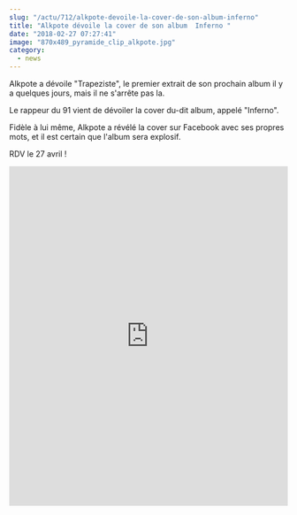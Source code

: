 ```yaml
--- 
slug: "/actu/712/alkpote-devoile-la-cover-de-son-album-inferno"
title: "Alkpote dévoile la cover de son album  Inferno "
date: "2018-02-27 07:27:41"
image: "870x489_pyramide_clip_alkpote.jpg"
category:
  - news
---
```

<p>Alkpote a dévoile "Trapeziste", le premier extrait de son prochain album il y a quelques jours, mais il ne s'arrête pas la.</p>

<p>Le rappeur du 91 vient de dévoiler la cover du-dit album, appelé "Inferno".</p>

<p>Fidèle à lui même, Alkpote a révélé la cover sur Facebook avec ses propres mots, et il est certain que l'album sera explosif.</p>

<p>RDV le 27 avril !</p>
<iframe src="https://www.facebook.com/plugins/post.php?href=https%3A%2F%2Fwww.facebook.com%2Fbooskapcom%2Fphotos%2Fa.10153433328933345.1073741825.76280188344%2F10157231885243345%2F%3Ftype%3D3&width=500" width="100%" height="614" style="border:none;overflow:hidden" scrolling="no" frameborder="0" allowTransparency="true"></iframe>
